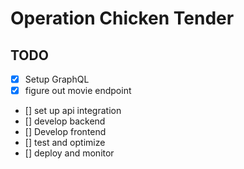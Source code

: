 # Operation Chicken Tender

## TODO

- [x] Setup GraphQL
- [x] figure out movie endpoint
- [] set up api integration
- [] develop backend
- [] Develop frontend
- [] test and optimize
- [] deploy and monitor
